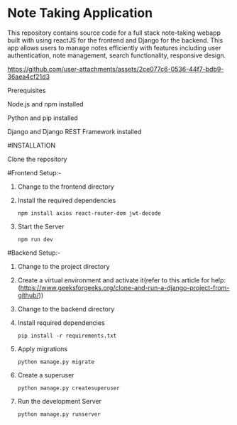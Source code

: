 # Note Taking Application

This repository contains source code for a full stack note-taking webapp built with using reactJS for the frontend and Django for the backend.
This app allows users to manage notes efficiently with features including user authentication, note management, search functionality, responsive design.


https://github.com/user-attachments/assets/2ce077c6-0536-44f7-bdb9-36aea4cf21d3

Prerequisites

Node.js and npm installed

Python and pip installed

Django and Django REST Framework installed

#INSTALLATION

Clone the repository

#Frontend Setup:-

1. Change to the frontend directory

2. Install the required dependencies

   ```npm install axios react-router-dom jwt-decode```

3. Start the Server

   `npm run dev`

#Backend Setup:-

1. Change to the project directory

2. Create a virtual environment and activate it(refer to this article for help:(https://www.geeksforgeeks.org/clone-and-run-a-django-project-from-github/))

3. Change to the backend directory

4. Install required dependencies

   ```pip install -r requirements.txt```

5. Apply migrations

   ```python manage.py migrate```

6. Create a superuser

   ```python manage.py createsuperuser```

7. Run the development Server

   ```python manage.py runserver```
   




